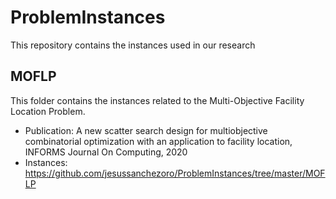 # ProblemInstances
This repository contains the instances used in our research

## MOFLP
This folder contains the instances related to the Multi-Objective Facility Location Problem.
- Publication: A new scatter search design for multiobjective combinatorial optimization with an application to facility location, INFORMS Journal On Computing, 2020
- Instances: https://github.com/jesussanchezoro/ProblemInstances/tree/master/MOFLP
